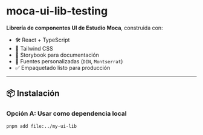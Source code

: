 # moca-ui-lib-testing

**Librería de componentes UI de Estudio Moca**, construida con:

- 🛠️ React + TypeScript
- 💨 Tailwind CSS
- 📘 Storybook para documentación
- 🎨 Fuentes personalizadas (`DIN`, `Montserrat`)
- ✅ Empaquetado listo para producción

---

## 📦 Instalación

### Opción A: Usar como dependencia local

```bash
pnpm add file:../my-ui-lib

